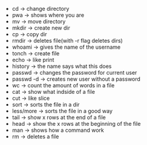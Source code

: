 
* cd -> change directory
* pwa -> shows where you are
* mv -> move directory
* mkdir -> create new dir
* cp -> copy dir
* rmdir -> deletes file(with -r flag deletes dirs)
* whoami -> gives the name of the username
* tonch -> create file
* echo -> like print
* history -> the name says what this does
* passwd -> changes the password for current user
* passwd -d -> creates new user without a password
* wc -> count the amount of words in a file
* cat -> show what indside of a file
* cut -> like slice
* sort -> sorts the file in a dir
* less/more -> sorts the file in a good way
* tail -> show x rows at the end of a file
* head -> show the x rows at the beginning of the file
* man -> shows how a command work
* rm -> deletes a file